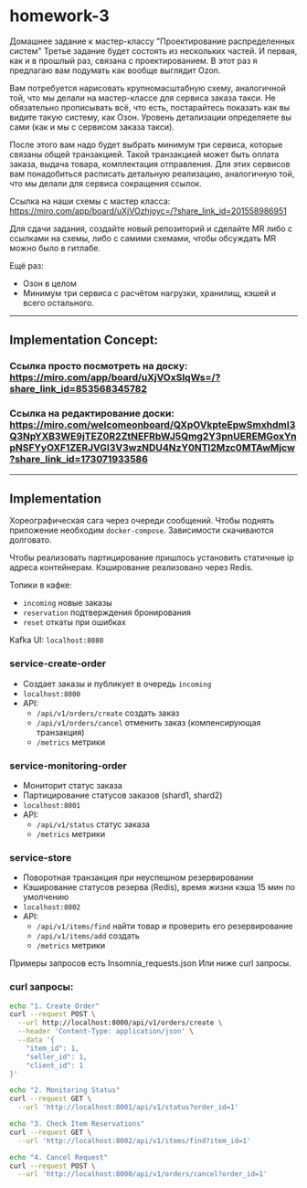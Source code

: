 # homework-3

Домашнее задание к мастер-классу "Проектирование распределенных систем"
Третье задание будет состоять из нескольких частей. И первая, как и в прошлый раз, связана с проектированием. В этот раз я предлагаю вам подумать как вообще выглядит Ozon. 

Вам потребуется нарисовать крупномасштабную схему, аналогичной той, что мы делали на мастер-классе для сервиса заказа такси. Не обязательно прописывать всё, что есть, постарайтесь показать как вы видите такую систему, как Озон. Уровень детализации определяете вы сами (как и мы с сервисом заказа такси).

После этого вам надо будет выбрать минимум три сервиса, которые связаны общей транзакцией. Такой транзакцией может быть оплата заказа, выдача товара, комплектация отправления. Для этих сервисов вам понадобиться расписать детальную реализацию, аналогичную той, что мы делали для сервиса сокращения ссылок.

Ссылка на наши схемы с мастер класса: https://miro.com/app/board/uXjVOzhjoyc=/?share_link_id=201558986951

Для сдачи задания, создайте новый репозиторий и сделайте MR либо с ссылками на схемы, либо с самими схемами, чтобы обсуждать MR можно было в гитлабе. 

Ещё раз:
- Озон в целом
- Минимум три сервиса с расчётом нагрузки, хранилищ, кэшей и всего остального.


-------

## Implementation Concept:

### Ссылка просто посмотреть на доску: https://miro.com/app/board/uXjVOxSlqWs=/?share_link_id=853568345782

### Ссылка на редактирование доски: https://miro.com/welcomeonboard/QXpOVkpteEpwSmxhdmI3Q3NpYXB3WE9jTEZ0R2ZtNEFRbWJ5Qmg2Y3pnUEREMGoxYnpNSFYyOXF1ZERJVGI3V3wzNDU4NzY0NTI2Mzc0MTAwMjcw?share_link_id=173071933586


-----

## Implementation

Хореографическая сага через очереди сообщений.
Чтобы поднять приложение необходим `docker-compose`. 
Зависимости скачиваются долговато.

Чтобы реализовать партицирование пришлось установить статичные ip адреса контейнерам.
Кэширование реализовано через Redis.

Топики в кафке:
  - `incoming` новые заказы
  - `reservation` подтверждения бронирования
  - `reset` откаты при ошибках

Kafka UI: `localhost:8080`

### service-create-order
- Создает заказы и публикует в очередь `incoming`
- `localhost:8000`
- API:
  - `/api/v1/orders/create` создать заказ
  - `/api/v1/orders/cancel` отменить заказ (компенсирующая транзакция)
  - `/metrics` метрики

### service-monitoring-order
- Мониторит статус заказа
- Партицирование статусов заказов (shard1, shard2)
- `localhost:8001`
- API:
    - `/api/v1/status` статус заказа
    - `/metrics` метрики

### service-store
- Поворотная транзакция при неуспешном резервировании
- Кэширование статусов резерва (Redis), время жизни кэша 15 мин по умолчению
- `localhost:8002`
- API:
    - `/api/v1/items/find` найти товар и проверить его резервирование
    - `/api/v1/items/add` создать 
    - `/metrics` метрики

Примеры запросов есть Insomnia_requests.json
Или ниже curl запросы.

### curl запросы:
```bash
echo "1. Create Order"
curl --request POST \
  --url http://localhost:8000/api/v1/orders/create \
  --header 'Content-Type: application/json' \
  --data '{
	"item_id": 1,
	"seller_id": 1,
	"client_id": 1
}'

echo "2. Monitoring Status"
curl --request GET \
  --url 'http://localhost:8001/api/v1/status?order_id=1'

echo "3. Check Item Reservations"
curl --request GET \
  --url 'http://localhost:8002/api/v1/items/find?item_id=1'

echo "4. Cancel Request"
curl --request POST \
  --url 'http://localhost:8000/api/v1/orders/cancel?order_id=1'
```